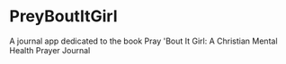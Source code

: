 # PreyBoutItGirl
A journal app dedicated to the book Pray 'Bout It Girl: A Christian Mental Health Prayer Journal
